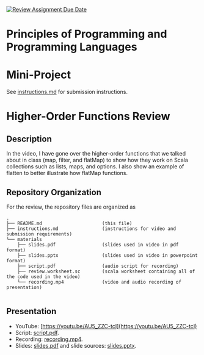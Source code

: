 [![Review Assignment Due Date](https://classroom.github.com/assets/deadline-readme-button-22041afd0340ce965d47ae6ef1cefeee28c7c493a6346c4f15d667ab976d596c.svg)](https://classroom.github.com/a/skJdUf3s)
# Principles of Programming and Programming Languages
# Mini-Project

See [instructions.md](instructions.md) for submission instructions.

# Higher-Order Functions Review

## Description

In the video, I have gone over the higher-order functions that we talked about in class (map, filter, and flatMap) to show how they work on Scala collections such as lists, maps, and options. I also show an example of flatten to better illustrate how flatMap functions. 
## Repository Organization

For the review, the repository files are organized as 
```
.
├── README.md                      (this file)
├── instructions.md                (instructions for video and submission requirements)
└── materials
    ├── slides.pdf                 (slides used in video in pdf format)
    ├── slides.pptx                (slides used in video in powerpoint format)
    ├── script.pdf                 (audio script for recording)
    ├── review.worksheet.sc        (scala worksheet containing all of the code used in the video)
    └── recording.mp4              (video and audio recording of presentation)
    
```

## Presentation

- YouTube: [https://youtu.be/AU5_ZZC-tcI](https://youtu.be/AU5_ZZC-tcI)
- Script: [script.pdf](script.pdf).
- Recording: [recording.mp4](recording.mp4).
- Slides: [slides.pdf](slides.pdf) and slide sources: [slides.pptx](slides.pptx).
